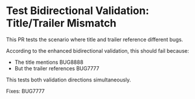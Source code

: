 # Test Bidirectional Validation: Title/Trailer Mismatch

This PR tests the scenario where title and trailer reference different bugs.

According to the enhanced bidirectional validation, this should fail because:
- The title mentions BUG8888
- But the trailer references BUG7777

This tests both validation directions simultaneously.

Fixes: BUG7777
